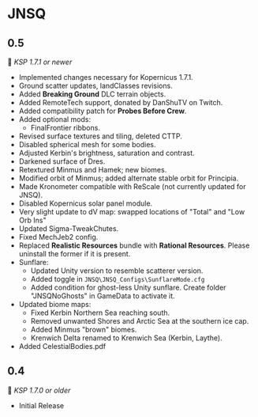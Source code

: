 # JNSQ

## 0.5
:bookmark: *KSP 1.7.1  or newer*
* Implemented changes necessary for Kopernicus 1.7.1.
* Ground scatter updates, landClasses revisions.
* Added **Breaking Ground** DLC terrain objects.
* Added RemoteTech support, donated by DanShuTV on Twitch.
* Added compatibility patch for **Probes Before Crew**.
* Added optional mods:
  * FinalFrontier ribbons.
* Revised surface textures and tiling, deleted CTTP.
* Disabled spherical mesh for some bodies.
* Adjusted Kerbin's brightness, saturation and contrast.
* Darkened surface of Dres.
* Retextured Minmus and Hamek; new biomes.
* Modified orbit of Minmus; added alternate stable orbit for Principia.
* Made Kronometer compatible with ReScale (not currently updated for JNSQ).
* Disabled Kopernicus solar panel module.
* Very slight update to dV map: swapped locations of "Total" and "Low Orb Ins"
* Updated Sigma-TweakChutes.
* Fixed MechJeb2 config.
* Replaced **Realistic Resources** bundle with **Rational Resources**. Please uninstall the former if it is present.
* Sunflare:
  * Updated Unity version to resemble scatterer version.
  * Added toggle in `JNSQ\JNSQ_Configs\SunflareMode.cfg`
  * Added condition for ghost-less Unity sunflare. Create folder "JNSQNoGhosts" in GameData to activate it.
* Updated biome maps:
  * Fixed Kerbin Northern Sea reaching south.
  * Removed unwanted Shores and Arctic Sea at the southern ice cap.
  * Added Minmus "brown" biomes.
  * Krenwich Delta renamed to Krenwich Sea (Kerbin, Laythe).
* Added CelestialBodies.pdf
  
## 0.4
:bookmark: *KSP 1.7.0 or older*
* Initial Release
